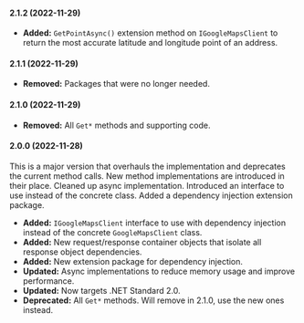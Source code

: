 #### 2.1.2 (2022-11-29)

- **Added:** `GetPointAsync()` extension method on `IGoogleMapsClient` to return the most accurate latitude and longitude point of an address.



#### 2.1.1 (2022-11-29)

- **Removed:** Packages that were no longer needed.



#### 2.1.0 (2022-11-29)

- **Removed:** All `Get*` methods and supporting code.



#### 2.0.0 (2022-11-28)

This is a major version that overhauls the implementation and deprecates the current method calls. New method implementations are introduced in their place. Cleaned up async implementation. Introduced an interface to use instead of the concrete class. Added a dependency injection extension package.

- **Added:** `IGoogleMapsClient` interface to use with dependency injection instead of the concrete `GoogleMapsClient` class.
- **Added:** New request/response container objects that isolate all response object dependencies.
- **Added:** New extension package for dependency injection.
- **Updated:** Async implementations to reduce memory usage and improve performance.
- **Updated:** Now targets .NET Standard 2.0.
- **Deprecated:** All `Get*` methods. Will remove in 2.1.0, use the new ones instead.

